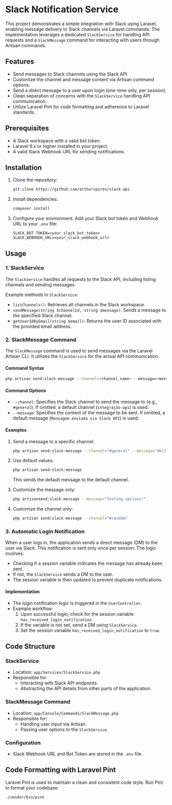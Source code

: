 # Slack Notification Service

This project demonstrates a simple integration with Slack using Laravel, enabling message delivery to Slack channels via Laravel commands. The implementation leverages a dedicated `SlackService` for handling API requests and a `SlackMessage` command for interacting with users through Artisan commands.

## Features

- Send messages to Slack channels using the Slack API.
- Customize the channel and message content via Artisan command options.
- Send a direct message to a user upon login (one-time only, per session).
- Clean separation of concerns with the `SlackService` handling API communication.
- Utilize Laravel Pint for code formatting and adherence to Laravel standards.

## Prerequisites

- A Slack workspace with a valid bot token.
- Laravel 9.x or higher installed in your project.
- A valid Slack Webhook URL for sending notifications.

## Installation

1. Clone the repository:

   ```bash
   git clone https://github.com/arthurvpires/slack-api
   ```

2. Install dependencies:

   ```bash
   composer install
   ```

3. Configure your environment:
   Add your Slack bot token and Webhook URL to your `.env` file:

   ```env
   SLACK_BOT_TOKEN=<your_slack_bot_token>
   SLACK_WEBHOOK_URL=<your_slack_webhook_url>
   ```

## Usage

### 1. SlackService

The `SlackService` handles all requests to the Slack API, including listing channels and sending messages.

Example methods in `SlackService`:

- `listChannels()`: Retrieves all channels in the Slack workspace.
- `sendMessage(string $channelId, string $message)`: Sends a message to the specified Slack channel.
- `getUserIdByEmail(string $email)`: Returns the user ID associated with the provided email address.

### 2. SlackMessage Command

The `SlackMessage` command is used to send messages via the Laravel Artisan CLI. It utilizes the `SlackService` for the actual API communication.

#### Command Syntax

```bash
php artisan send:slack-message --channel=<channel_name> --message=<message_text>
```

#### Command Options

- `--channel`: Specifies the Slack channel to send the message to (e.g., `#general`). If omitted, a default channel (`integração-api`) is used.
- `--message`: Specifies the content of the message to be sent. If omitted, a default message (`Mensagem enviada via Slack API`) is used.

#### Examples

1. Send a message to a specific channel:

   ```bash
   php artisan send:slack-message --channel="#general" --message="Hello Slack!"
   ```

2. Use default values:

   ```bash
   php artisan send:slack-message
   ```

   This sends the default message to the default channel.

3. Customize the message only:

   ```bash
   php artisansend:slack-message --message="Testing options!"
   ```

4. Customize the channel only:

   ```bash
   php artisan send:slack-message --channel="#random"
   ```

### 3. Automatic Login Notification

When a user logs in, the application sends a direct message (DM) to the user via Slack. This notification is sent only once per session. The logic involves:

- Checking if a session variable indicates the message has already been sent.
- If not, the `SlackService` sends a DM to the user.
- The session variable is then updated to prevent duplicate notifications.

#### Implementation

- The login notification logic is triggered in the `UserController`.
- Example workflow:
  1. Upon successful login, check for the session variable `has_received_login_notification`.
  2. If the variable is not set, send a DM using `SlackService`.
  3. Set the session variable `has_received_login_notification` to `true`.

## Code Structure

### SlackService

- Location: `app/Services/SlackService.php`
- Responsible for:
  - Interacting with Slack API endpoints.
  - Abstracting the API details from other parts of the application.

### SlackMessage Command

- Location: `app/Console/Commands/SlackMessage.php`
- Responsible for:
  - Handling user input via Artisan.
  - Passing user options to the `SlackService`.

### Configuration

- Slack Webhook URL and Bot Token are stored in the `.env` file.

## Code Formatting with Laravel Pint

Laravel Pint is used to maintain a clean and consistent code style. Run Pint to format your codebase:

   ```bash
   ./vendor/bin/pint

   ```
